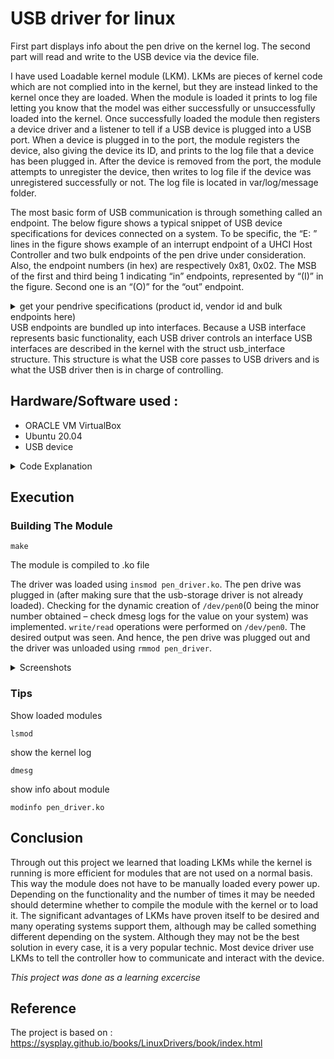 # USB driver for linux

First part displays info about the pen drive on the kernel log. The second part will read and write to the USB device via the device file.

I have used Loadable kernel module (LKM). LKMs are pieces of kernel code which are not complied into in the kernel, but they are instead linked to the kernel once they are loaded. When the module is loaded it prints to log file letting you know that the model was either successfully or unsuccessfully loaded into the kernel. Once successfully loaded the module then registers a device driver and a listener to tell if a USB device is plugged into a USB port. When a device is plugged in to the port, the module registers the device, also giving the device its ID, and prints to the log file that a device has been plugged in. After the device is removed from the port, the module attempts to unregister the device, then writes to log file if the device was unregistered successfully or not. The log file is located in var/log/message folder.

The most basic form of USB communication is through something called an endpoint. The below figure shows a typical snippet of USB device specifications for devices connected on a system. To be specific, the “E: ” lines in the figure shows example of an interrupt endpoint of a UHCI Host Controller and two bulk endpoints of the pen drive under consideration. Also, the endpoint numbers (in hex) are respectively 0x81, 0x02. The MSB of the first and third being 1 indicating “in” endpoints, represented by “(I)” in the figure. Second one is an “(O)” for the “out” endpoint. 
<details>
<summary>get your pendrive specifications (product id, vendor id and bulk endpoints here)</summary>
<img src="https://user-images.githubusercontent.com/84666741/128592960-55be48e5-1b65-4157-893a-5bf468b0bcba.png">
</details>
USB endpoints are bundled up into interfaces. Because a USB interface represents basic functionality, each USB driver controls an interface
USB interfaces are described in the kernel with the struct usb_interface structure. This structure is what the USB core passes to USB drivers and is what the USB driver then is in charge of controlling.

## Hardware/Software used : 
  -	ORACLE VM VirtualBox
  -	Ubuntu 20.04
  -	USB device

<details>
<summary>Code Explanation</summary>
<br>
In USB driver the fields to be provided are the driver’s name, ID table for auto-detecting the particular device and the 2 callback functions to be invoked by USB core during hot-plugging and hot-removal of the device, respectively. 

We need the constructor and the destructor.
The USB core APIs for the same are as follows (prototyped in `<linux/usb.h>`):
```
int usb_register(struct usb_driver *driver);
void usb_deregister(struct usb_driver *);
```

the probe & disconnect callbacks, which are invoked by USB core for every interface of the registered device, have the corresponding interface handle as their first parameter. Refer the prototypes below:
```
int (*probe)(struct usb_interface *interface, const struct usb_device_id *id);
void (*disconnect)(struct usb_interface *interface);
```

So with the interface pointer, all information about the corresponding interface can be accessed. And to get the container device handle, the following macro is used:
```
struct usb_device device = interface_to_usbdev(interface);
```

Adding these to the program we get code for `pen_info.c` 

Moreover, as the file operations (write, read, …) are now provided, that is where exactly we need to do the data transfers to and from the USB device. So, `pen_write()` and `pen_read()`below shows the possible calls to `usb_bulk_msg()` (prototyped in `<linux/usb.h>`) to do the transfers over the pen drive’s bulk end points 0x81 and 0x02, respectively.

Note that a pen drive belongs to a USB mass storage class, which expects a set of SCSI like commands to be transacted over the bulk endpoints. So, a raw read/write as shown in the code listing below may not really do a data transfer as expected, unless the data is appropriately formatted. But still, this summarizes the overall code flow of a USB driver.
</details>

## Execution
### Building The Module
```
make
```
The module is compiled to .ko file

The driver was loaded  using `insmod pen_driver.ko`. The pen drive was plugged in (after making sure that the usb-storage driver is not already loaded). Checking for the dynamic creation of `/dev/pen0`(0 being the minor number obtained – check dmesg logs for the value on your system) was implemented. `write/read` operations were performed on `/dev/pen0`. The desired output was seen. And hence, the pen drive was plugged out and the driver was unloaded  using `rmmod pen_driver`.
<details>
<summary>Screenshots</summary>
<br>
<h3>Part 1</h3> 
pen_info.ko
<br>
<img src="https://user-images.githubusercontent.com/84666741/128593850-867ccf4e-2b5d-409c-86b6-a90233e69502.png">
<img src="https://user-images.githubusercontent.com/84666741/128593890-db229157-9bf1-4668-8ed4-39277a89c222.png">

<h3>Part 2</h3>
pen_driver.ko
<br>
<img src="https://user-images.githubusercontent.com/84666741/128593604-f9bd13bb-94af-4526-b303-8bb4461578f4.png">

Dynamic creation of pen0
<br>
<img src="https://user-images.githubusercontent.com/84666741/128593664-ed54d8da-5f5c-4aaa-a416-623508db938e.png">

Read/write to pen0
<br>
![image](https://user-images.githubusercontent.com/84666741/128593909-5702da37-dc88-4074-bb93-c63ed4551cb0.png)
</details>

<h3>Tips</h3>
Show loaded modules

```
lsmod
```
show the kernel log

```
dmesg
```
show info about module

```
modinfo pen_driver.ko
```

## Conclusion 
Through out this project we learned that loading LKMs while the kernel is running is more efficient for modules that are not used on a normal basis. This way the module does not have to be manually loaded every power up. Depending on the functionality and the number of times it may be needed should determine whether to compile the module with the kernel or to load it.
The significant advantages of LKMs have proven itself to be desired and many operating systems support them, although may be called something different depending on the system. Although they may not be the best solution in every case, it is a very popular technic. Most device driver use LKMs to tell the controller how to communicate and interact with the device.

*This project was done as a learning excercise*
## Reference
 The project is based on :
 https://sysplay.github.io/books/LinuxDrivers/book/index.html
 
